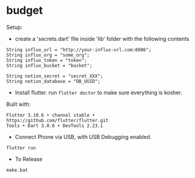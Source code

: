 # budget

Setup:

 - create a 'secrets.dart' file inside 'lib' folder with the following contents

```
String influx_url = "http://your-influx-url.com:8086";
String influx_org = "some_org";
String influx_token = "token";
String influx_bucket = "bucket";

String notion_secret = "secret_XXX";
String notion_database = "DB_UUID";

```

 - Install flutter. run `flutter doctor` to make sure everything is kosher.
 
 Built with:
 
```
Flutter 3.10.6 • channel stable • https://github.com/flutter/flutter.git
Tools • Dart 3.0.6 • DevTools 2.23.1
```

 - Connect Phone via USB, with USB Debugging enabled.

```flutter run```


 - To Release

```make.bat```